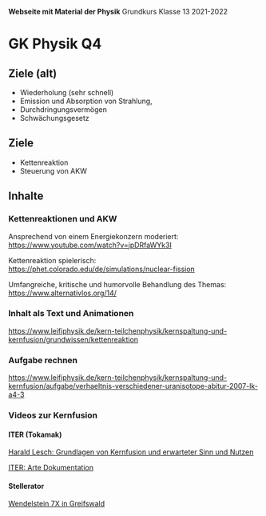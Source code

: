 **Webseite mit Material der Physik**
	Grundkurs Klasse 13 2021-2022
                         


# GK Physik Q4

## Ziele (alt)

* Wiederholung (sehr schnell)
* Emission und Absorption von Strahlung, 
* Durchdringungsvermögen
* Schwächungsgesetz 

## Ziele

* Kettenreaktion
* Steuerung von AKW


## Inhalte

### Kettenreaktionen und AKW

Ansprechend von einem Energiekonzern moderiert: https://www.youtube.com/watch?v=jpDRfaWYk3I

Kettenreaktion spielerisch: https://phet.colorado.edu/de/simulations/nuclear-fission

Umfangreiche, kritische und humorvolle Behandlung des Themas: https://www.alternativlos.org/14/

### Inhalt als Text und Animationen

https://www.leifiphysik.de/kern-teilchenphysik/kernspaltung-und-kernfusion/grundwissen/kettenreaktion

### Aufgabe rechnen

https://www.leifiphysik.de/kern-teilchenphysik/kernspaltung-und-kernfusion/aufgabe/verhaeltnis-verschiedener-uranisotope-abitur-2007-lk-a4-3

### Videos zur Kernfusion

#### ITER (Tokamak)

[Harald Lesch: Grundlagen von Kernfusion und erwarteter Sinn und Nutzen](https://www.youtube.com/watch?v=nVTcirxdRWM)

[ITER: Arte Dokumentation](https://www.youtube.com/watch?v=9Si7LQRE31Y)

#### Stellerator

[Wendelstein 7X in Greifswald](https://www.youtube.com/watch?v=cTt_1yt5PlU)

